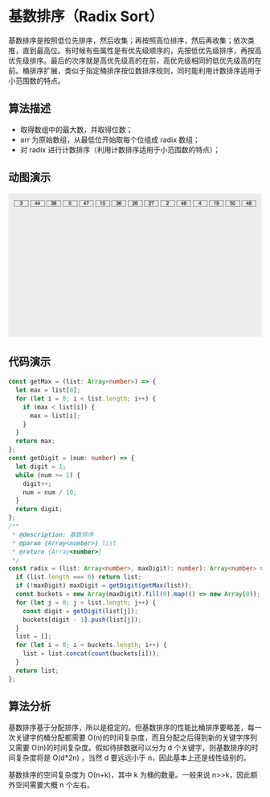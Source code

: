 # 基数排序（Radix Sort）

基数排序是按照低位先排序，然后收集；再按照高位排序，然后再收集；依次类推，直到最高位。有时候有些属性是有优先级顺序的，先按低优先级排序，再按高优先级排序。最后的次序就是高优先级高的在前，高优先级相同的低优先级高的在前。桶排序扩展，类似于指定桶排序按位数排序规则，同时能利用计数排序适用于小范围数的特点。

## 算法描述

- 取得数组中的最大数，并取得位数；
- arr 为原始数组，从最低位开始取每个位组成 radix 数组；
- 对 radix 进行计数排序（利用计数排序适用于小范围数的特点）；

## 动图演示

![基数排序](../../../../../assets/ranuts/sort/radix.gif)

## 代码演示

```ts
const getMax = (list: Array<number>) => {
  let max = list[0];
  for (let i = 0; i < list.length; i++) {
    if (max < list[i]) {
      max = list[i];
    }
  }
  return max;
};
const getDigit = (num: number) => {
  let digit = 1;
  while (num >= 1) {
    digit++;
    num = num / 10;
  }
  return digit;
};
/**
 * @description: 基数排序
 * @param {Array<number>} list
 * @return {Array<number>}
 */
const radix = (list: Array<number>, maxDigit?: number): Array<number> => {
  if (list.length === 0) return list;
  if (!maxDigit) maxDigit = getDigit(getMax(list));
  const buckets = new Array(maxDigit).fill(0).map(() => new Array(0));
  for (let j = 0; j < list.length; j++) {
    const digit = getDigit(list[j]);
    buckets[digit - 1].push(list[j]);
  }
  list = [];
  for (let i = 0; i < buckets.length; i++) {
    list = list.concat(count(buckets[i]));
  }
  return list;
};
```

## 算法分析

基数排序基于分配排序，所以是稳定的。但基数排序的性能比桶排序要略差，每一次关键字的桶分配都需要 O(n)的时间复杂度，而且分配之后得到新的关键字序列又需要 O(n)的时间复杂度。假如待排数据可以分为 d 个关键字，则基数排序的时间复杂度将是 O(d\*2n) ，当然 d 要远远小于 n，因此基本上还是线性级别的。

基数排序的空间复杂度为 O(n+k)，其中 k 为桶的数量。一般来说 n>>k，因此额外空间需要大概 n 个左右。
